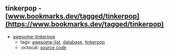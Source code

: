 tinkerpop - [www.bookmarks.dev/tagged/tinkerpop](https://www.bookmarks.dev/tagged/tinkerpop)
---
* [awesome-tinkerpop](https://github.com/mohataher/awesome-tinkerpop#readme)
    * tags: [awesome-list](../tagged/awesome-list.md), [database](../tagged/database.md), [tinkerpop](../tagged/tinkerpop.md)
    * :octocat: [source code](https://github.com/mohataher/awesome-tinkerpop#readme)
